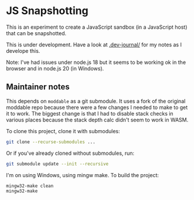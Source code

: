 # JS Snapshotting

This is an experiment to create a JavaScript sandbox (in a JavaScript host) that can be snapshotted.

This is under development. Have a look at [.dev-journal/](./.dev-journal/2023-12-02%20first%20steps.md) for my notes as I develope this.

Note: I've had issues under node.js 18 but it seems to be working ok in the browser and in node.js 20 (in Windows).

## Maintainer notes

This depends on `moddable` as a git submodule. It uses a fork of the original moddable repo because there were a few changes I needed to make to get it to work. The biggest change is that I had to disable stack checks in various places because the stack depth calc didn't seem to work in WASM.

To clone this project, clone it with submodules:

```sh
git clone --recurse-submodules ...
```

Or if you've already cloned without submodules, run:

```sh
git submodule update --init --recursive
```

I'm on using Windows, using mingw make. To build the project:

```sh
mingw32-make clean
mingw32-make
```
